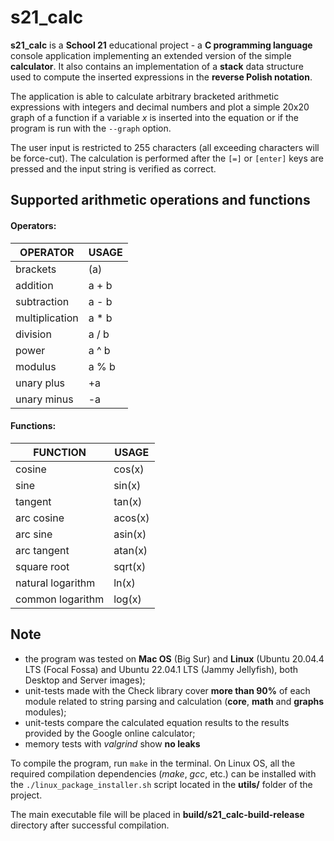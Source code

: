 # s21_calc

**s21_calc** is a **School 21** educational project - a **C programming language** console application implementing an extended version of the simple **calculator**. It also contains an implementation of a **stack** data structure used to compute the inserted expressions in the **reverse Polish notation**.

The application is able to calculate arbitrary bracketed arithmetic expressions with integers and decimal numbers and plot a simple 20x20 graph of a function if a variable *x* is inserted into the equation or if the program is run with the ```--graph``` option.

The user input is restricted to 255 characters (all exceeding characters will be force-cut). The calculation is performed after the ```[=]``` or ```[enter]``` keys are pressed and the input string is verified as correct.


## Supported arithmetic operations and functions

#### Operators:
| OPERATOR | USAGE |
| --------- | --------- |
| brackets | (a) |
| addition | a + b |
| subtraction | a - b |
| multiplication | a * b |
| division | a / b |
| power | a ^ b |
| modulus | a % b |
| unary plus | +a |
| unary minus | -a |

#### Functions:
| FUNCTION | USAGE |
| ------ | ------ |
| cosine | cos(x) |
| sine | sin(x) |
| tangent | tan(x) |
| arc cosine | acos(x) |
| arc sine | asin(x) |
| arc tangent | atan(x) |
| square root | sqrt(x) |
| natural logarithm | ln(x) |
| common logarithm | log(x) |

## Note
- the program was tested on **Mac OS** (Big Sur) and **Linux** (Ubuntu 20.04.4 LTS (Focal Fossa) and Ubuntu 22.04.1 LTS (Jammy Jellyfish), both Desktop and Server images);
- unit-tests made with the Check library cover **more than 90%** of each module related to string parsing and calculation (**core**, **math** and **graphs** modules);
- unit-tests compare the calculated equation results to the results provided by the Google online calculator;
- memory tests with *valgrind* show **no leaks**

To compile the program, run ```make``` in the terminal. On Linux OS, all the required compilation dependencies (*make*, *gcc*, etc.) can be installed with the ```./linux_package_installer.sh``` script located in the **utils/** folder of the project.

The main executable file will be placed in **build/s21_calc-build-release** directory after successful compilation.
